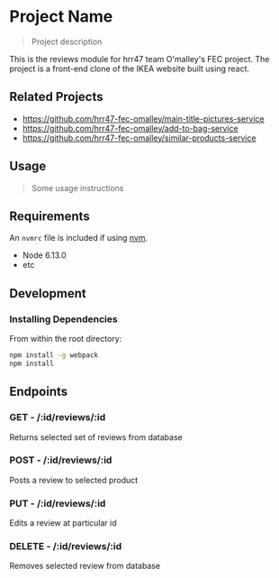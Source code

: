 # Project Name

> Project description

This is the reviews module for hrr47 team O'malley's FEC project. The project is a front-end clone of the IKEA website built using react.

## Related Projects

  - https://github.com/hrr47-fec-omalley/main-title-pictures-service
  - https://github.com/hrr47-fec-omalley/add-to-bag-service
  - https://github.com/hrr47-fec-omalley/similar-products-service


## Usage

> Some usage instructions

## Requirements

An `nvmrc` file is included if using [nvm](https://github.com/creationix/nvm).

- Node 6.13.0
- etc

## Development

### Installing Dependencies

From within the root directory:

```sh
npm install -g webpack
npm install
```

## Endpoints

### GET - /:id/reviews/:id
Returns selected set of reviews from database

### POST - /:id/reviews/:id
Posts a review to selected product

### PUT - /:id/reviews/:id
Edits a review at particular id

### DELETE - /:id/reviews/:id
Removes selected review from database
